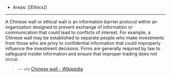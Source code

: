 
- Areas: [[Ethics]]

---

 A Chinese wall or ethical wall is an information barrier protocol within an organization designed to prevent exchange of information or communication that could lead to conflicts of interest. For example, a Chinese wall may be established to separate people who make investments from those who are privy to confidential information that could improperly influence the investment decisions. Firms are generally required by law to safeguard insider information and ensure that improper trading does not occur.
 >  — via [Chinese wall - Wikipedia](https://en.wikipedia.org/wiki/Chinese_wall)
